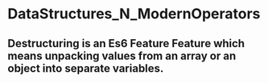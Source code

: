 # DataStructures_N_ModernOperators

## Destructuring is an Es6 Feature Feature which means unpacking values from an array or an object into separate variables.
